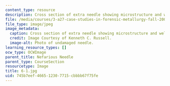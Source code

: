 ```yaml
---
content_type: resource
description: Cross section of extra needle showing microstructure and weld. (350X)
file: /media/courses/3-a27-case-studies-in-forensic-metallurgy-fall-2007/745b7eef466512307715cbbbb67f75fe_6-1.jpg
file_type: image/jpeg
image_metadata:
  caption: Cross section of extra needle showing microstructure and weld. (350X)
  credit: Image Courtesy of Kenneth C. Russell.
  image-alt: Photo of undamaged needle.
learning_resource_types: []
ocw_type: OCWImage
parent_title: Nefarious Needle
parent_type: CourseSection
resourcetype: Image
title: 6-1.jpg
uid: 745b7eef-4665-1230-7715-cbbbb67f75fe
---
```

